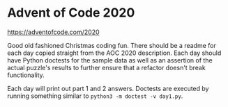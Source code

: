 # Advent of Code 2020
https://adventofcode.com/2020

Good old fashioned Christmas coding fun. There should be a readme for each day copied straight from the AOC 2020 description.
Each day should have Python doctests for the sample data as well as an assertion of the actual puzzle's results to further
ensure that a refactor doesn't break functionality.

Each day will print out part 1 and 2 answers. Doctests are executed by running something similar to `python3 -m doctest -v day1.py`.
